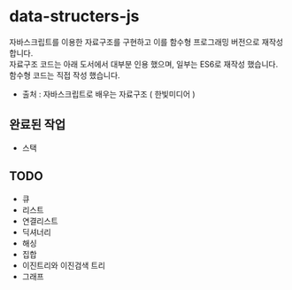 # data-structers-js

자바스크립트를 이용한 자료구조를 구현하고 이를 함수형 프로그래밍 버전으로 재작성합니다.  
자료구조 코드는 아래 도서에서 대부분 인용 했으며, 일부는 ES6로 재작성 했습니다.  
함수형 코드는 직접 작성 했습니다.

- 출처 : 자바스크립트로 배우는 자료구조 ( 한빛미디어 )

## 완료된 작업

- 스택

## TODO

- 큐
- 리스트
- 연결리스트
- 딕셔너리
- 해싱
- 집합
- 이진트리와 이진검색 트리
- 그래프
